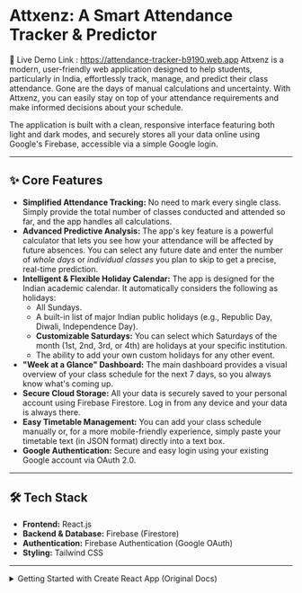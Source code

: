 # Attxenz: A Smart Attendance Tracker & Predictor

🚀 Live Demo Link : https://attendance-tracker-b9190.web.app
Attxenz is a modern, user-friendly web application designed to help students, particularly in India, effortlessly track, manage, and predict their class attendance. Gone are the days of manual calculations and uncertainty. With Attxenz, you can easily stay on top of your attendance requirements and make informed decisions about your schedule.

The application is built with a clean, responsive interface featuring both light and dark modes, and securely stores all your data online using Google's Firebase, accessible via a simple Google login.

---
## ✨ Core Features

* **Simplified Attendance Tracking:** No need to mark every single class. Simply provide the total number of classes conducted and attended so far, and the app handles all calculations.
* **Advanced Predictive Analysis:** The app's key feature is a powerful calculator that lets you see how your attendance will be affected by future absences. You can select any future date and enter the number of *whole days* or *individual classes* you plan to skip to get a precise, real-time prediction.
* **Intelligent & Flexible Holiday Calendar:** The app is designed for the Indian academic calendar. It automatically considers the following as holidays:
    * All Sundays.
    * A built-in list of major Indian public holidays (e.g., Republic Day, Diwali, Independence Day).
    * **Customizable Saturdays:** You can select which Saturdays of the month (1st, 2nd, 3rd, or 4th) are holidays at your specific institution.
    * The ability to add your own custom holidays for any other event.
* **"Week at a Glance" Dashboard:** The main dashboard provides a visual overview of your class schedule for the next 7 days, so you always know what's coming up.
* **Secure Cloud Storage:** All your data is securely saved to your personal account using Firebase Firestore. Log in from any device and your data is always there.
* **Easy Timetable Management:** You can add your class schedule manually or, for a more mobile-friendly experience, simply paste your timetable text (in JSON format) directly into a text box.
* **Google Authentication:** Secure and easy login using your existing Google account via OAuth 2.0.

---
## 🛠️ Tech Stack

* **Frontend:** React.js
* **Backend & Database:** Firebase (Firestore)
* **Authentication:** Firebase Authentication (Google OAuth)
* **Styling:** Tailwind CSS

---
<details>
  <summary>Getting Started with Create React App (Original Docs)</summary>

  This project was bootstrapped with [Create React App](https://github.com/facebook/create-react-app).

  ## Available Scripts

  In the project directory, you can run:

  ### `npm start`

  Runs the app in the development mode.\
  Open [http://localhost:3000](http://localhost:3000) to view it in your browser.

  The page will reload when you make changes.\
  You may also see any lint errors in the console.

  ### `npm test`

  Launches the test runner in the interactive watch mode.\
  See the section about [running tests](https://facebook.github.io/create-react-app/docs/running-tests) for more information.

  ### `npm run build`

  Builds the app for production to the `build` folder.\
  It correctly bundles React in production mode and optimizes the build for the best performance.

  The build is minified and the filenames include the hashes.\
  Your app is ready to be deployed!

  See the section about [deployment](https://facebook.github.io/create-react-app/docs/deployment) for more information.

</details>

